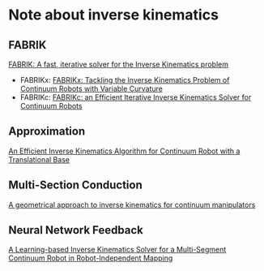 # Note about inverse kinematics
## FABRIK
[FABRIK: A fast, iterative solver for the Inverse Kinematics problem](https://www.sciencedirect.com/science/article/pii/S1524070311000178)
+ FABRIKx: 
[FABRIKx: Tackling the Inverse Kinematics Problem of Continuum Robots with Variable Curvature](https://www.mdpi.com/2218-6581/11/6/128#B20-robotics-11-00128)
+ FABRIKc: 
[FABRIKc: an Efficient Iterative Inverse Kinematics Solver for Continuum Robots](https://ieeexplore.ieee.org/abstract/document/8452693)
## Approximation
[An Efficient Inverse Kinematics Algorithm for Continuum Robot with a Translational Base](https://ieeexplore.ieee.org/abstract/document/9158792)
## Multi-Section Conduction
[A geometrical approach to inverse kinematics for continuum manipulators](https://ieeexplore.ieee.org/abstract/document/4651125)
## Neural Network Feedback
[A Learning-based Inverse Kinematics Solver for a Multi-Segment Continuum Robot in Robot-Independent Mapping](https://ieeexplore.ieee.org/abstract/document/8961669)
